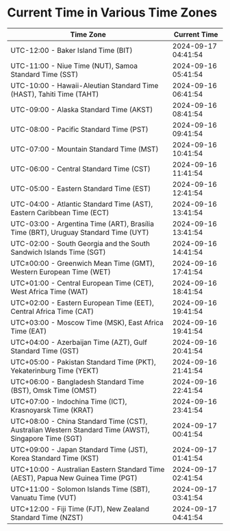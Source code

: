 # Current Time in Various Time Zones

| Time Zone | Current Time |
|-----------|--------------|
| UTC-12:00 - Baker Island Time (BIT) | 2024-09-17 04:41:54 |
| UTC-11:00 - Niue Time (NUT), Samoa Standard Time (SST) | 2024-09-16 05:41:54 |
| UTC-10:00 - Hawaii-Aleutian Standard Time (HAST), Tahiti Time (TAHT) | 2024-09-16 06:41:54 |
| UTC-09:00 - Alaska Standard Time (AKST) | 2024-09-16 08:41:54 |
| UTC-08:00 - Pacific Standard Time (PST) | 2024-09-16 09:41:54 |
| UTC-07:00 - Mountain Standard Time (MST) | 2024-09-16 10:41:54 |
| UTC-06:00 - Central Standard Time (CST) | 2024-09-16 11:41:54 |
| UTC-05:00 - Eastern Standard Time (EST) | 2024-09-16 12:41:54 |
| UTC-04:00 - Atlantic Standard Time (AST), Eastern Caribbean Time (ECT) | 2024-09-16 13:41:54 |
| UTC-03:00 - Argentina Time (ART), Brasília Time (BRT), Uruguay Standard Time (UYT) | 2024-09-16 13:41:54 |
| UTC-02:00 - South Georgia and the South Sandwich Islands Time (SGT) | 2024-09-16 14:41:54 |
| UTC±00:00 - Greenwich Mean Time (GMT), Western European Time (WET) | 2024-09-16 17:41:54 |
| UTC+01:00 - Central European Time (CET), West Africa Time (WAT) | 2024-09-16 18:41:54 |
| UTC+02:00 - Eastern European Time (EET), Central Africa Time (CAT) | 2024-09-16 19:41:54 |
| UTC+03:00 - Moscow Time (MSK), East Africa Time (EAT) | 2024-09-16 19:41:54 |
| UTC+04:00 - Azerbaijan Time (AZT), Gulf Standard Time (GST) | 2024-09-16 20:41:54 |
| UTC+05:00 - Pakistan Standard Time (PKT), Yekaterinburg Time (YEKT) | 2024-09-16 21:41:54 |
| UTC+06:00 - Bangladesh Standard Time (BST), Omsk Time (OMST) | 2024-09-16 22:41:54 |
| UTC+07:00 - Indochina Time (ICT), Krasnoyarsk Time (KRAT) | 2024-09-16 23:41:54 |
| UTC+08:00 - China Standard Time (CST), Australian Western Standard Time (AWST), Singapore Time (SGT) | 2024-09-17 00:41:54 |
| UTC+09:00 - Japan Standard Time (JST), Korea Standard Time (KST) | 2024-09-17 01:41:54 |
| UTC+10:00 - Australian Eastern Standard Time (AEST), Papua New Guinea Time (PGT) | 2024-09-17 02:41:54 |
| UTC+11:00 - Solomon Islands Time (SBT), Vanuatu Time (VUT) | 2024-09-17 03:41:54 |
| UTC+12:00 - Fiji Time (FJT), New Zealand Standard Time (NZST) | 2024-09-17 04:41:54 |
